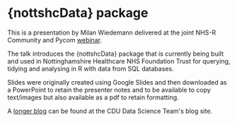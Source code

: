 # {nottshcData} package

This is a presentation by Milan Wiedemann delivered at the joint NHS-R Community and Pycom [webinar](https://www.youtube.com/watch?v=Glz6xj7HKnE).

The talk introduces the {nottshcData} package that is currently being built and used in Nottinghamshire Healthcare NHS Foundation Trust for querying, tidying and analysing in R with data from SQL databases.

Slides were originally created using Google Slides and then downloaded as a PowerPoint to retain the presenter notes and to be available to copy text/images but also available as a pdf to retain formatting.

A [longer blog](https://cdu-data-science-team.github.io/team-blog/posts/2021-08-06-nottshcverse/) can be found at the CDU Data Science Team's blog site.

